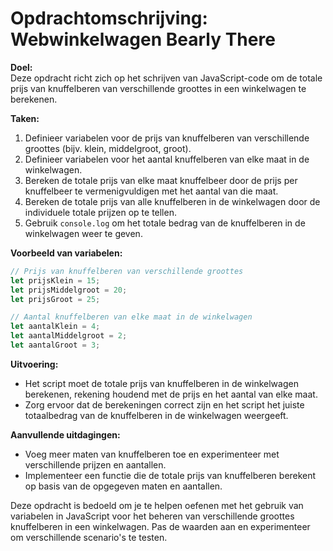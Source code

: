 # Opdrachtomschrijving: Webwinkelwagen Bearly There

**Doel:**  
Deze opdracht richt zich op het schrijven van JavaScript-code om de totale prijs van knuffelberen van verschillende groottes in een winkelwagen te berekenen.

**Taken:**
1. Definieer variabelen voor de prijs van knuffelberen van verschillende groottes (bijv. klein, middelgroot, groot).
2. Definieer variabelen voor het aantal knuffelberen van elke maat in de winkelwagen.
3. Bereken de totale prijs van elke maat knuffelbeer door de prijs per knuffelbeer te vermenigvuldigen met het aantal van die maat.
4. Bereken de totale prijs van alle knuffelberen in de winkelwagen door de individuele totale prijzen op te tellen.
5. Gebruik `console.log` om het totale bedrag van de knuffelberen in de winkelwagen weer te geven.


**Voorbeeld van variabelen:**
```javascript
// Prijs van knuffelberen van verschillende groottes
let prijsKlein = 15;
let prijsMiddelgroot = 20;
let prijsGroot = 25;

// Aantal knuffelberen van elke maat in de winkelwagen
let aantalKlein = 4;
let aantalMiddelgroot = 2;
let aantalGroot = 3;
```


**Uitvoering:**
- Het script moet de totale prijs van knuffelberen in de winkelwagen berekenen, rekening houdend met de prijs en het aantal van elke maat.
- Zorg ervoor dat de berekeningen correct zijn en het script het juiste totaalbedrag van de knuffelberen in de winkelwagen weergeeft.

**Aanvullende uitdagingen:**
- Voeg meer maten van knuffelberen toe en experimenteer met verschillende prijzen en aantallen.
- Implementeer een functie die de totale prijs van knuffelberen berekent op basis van de opgegeven maten en aantallen.

Deze opdracht is bedoeld om je te helpen oefenen met het gebruik van variabelen in JavaScript voor het beheren van verschillende groottes knuffelberen in een winkelwagen. Pas de waarden aan en experimenteer om verschillende scenario's te testen.